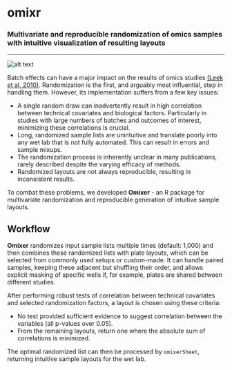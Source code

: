 # omixr #
### Multivariate and reproducible randomization of omics samples with intuitive visualization of resulting layouts ###
***
![alt text](http://www.molepi.nl/images/logo.png)

Batch effects can have a major impact on the results of omics studies [(Leek et al, 2010)](https://www.nature.com/articles/nrg2825). Randomization is the first, and arguably most influential, step in handling them. However, its implementation suffers from a few key issues:

* A single random draw can inadvertently result in high correlation between technical covariates and biological factors. Particularly in studies with large numbers of batches and outcomes of interest, minimizing these correlations is crucial.
* Long, randomized sample lists are unintuitive and translate poorly into any wet lab that is not fully automated. This can result in errors and sample mixups.
* The randomization process is inherently unclear in many publications, rarely described despite the varying efficacy of methods.
* Randomized layouts are not always reproducible, resulting in inconsistent results.

To combat these problems, we developed **Omixer** - an R package for multivariate randomization and reproducible generation of intuitive sample layouts.

## Workflow ##

**Omixer** randomizes input sample lists multiple times (default: 1,000) and then combines these randomized lists with plate layouts, which can be selected from commonly used setups or custom-made. It can handle paired samples, keeping these adjacent but shuffling their order, and allows explicit masking of specific wells if, for example, plates are shared between different studies.

After performing robust tests of correlation between technical covariates and selected randomization factors, a layout is chosen using these criteria:

* No test provided sufficient evidence to suggest correlation between the variables (all p-values over 0.05).
* From the remaining layouts, return one where the absolute sum of correlations is minimized.

The optimal randomized list can then be processed by `omixerSheet`, returning intuitive sample layouts for the wet lab.
